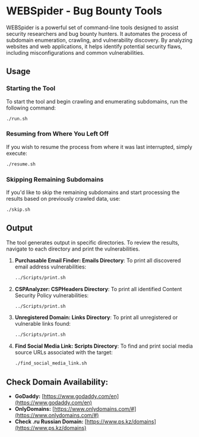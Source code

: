 # WEBSpider - Bug Bounty Tools

WEBSpider is a powerful set of command-line tools designed to assist security researchers and bug bounty hunters. It automates the process of subdomain enumeration, crawling, and vulnerability discovery. By analyzing websites and web applications, it helps identify potential security flaws, including misconfigurations and common vulnerabilities.

## Usage

### Starting the Tool
To start the tool and begin crawling and enumerating subdomains, run the following command:
```bash
./run.sh
```

### Resuming from Where You Left Off
If you wish to resume the process from where it was last interrupted, simply execute:
```bash
./resume.sh
```

### Skipping Remaining Subdomains
If you'd like to skip the remaining subdomains and start processing the results based on previously crawled data, use:
```bash
./skip.sh
```

## Output

The tool generates output in specific directories. To review the results, navigate to each directory and print the vulnerabilities.

1. **Purchasable Email Finder: Emails Directory**:
   To print all discovered email address vulnerabilities:
   ```bash
   ../Scripts/print.sh
   ```

2. **CSPAnalyzer: CSPHeaders Directory**:
   To print all identified Content Security Policy vulnerabilities:
   ```bash
   ../Scripts/print.sh
   ```

3. **Unregistered Domain: Links Directory**:
   To print all unregistered or vulnerable links found:
   ```bash
   ../Scripts/print.sh
   ```

4. **Find Social Media Link: Scripts Directory**:
   To find and print social media source URLs associated with the target:
   ```bash
   ./find_social_media_link.sh
   ```

## Check Domain Availability:

- **GoDaddy:** [https://www.godaddy.com/en](https://www.godaddy.com/en)
- **OnlyDomains:** [https://www.onlydomains.com/#](https://www.onlydomains.com/#)
- **Check .ru Russian Domain:** [https://www.ps.kz/domains](https://www.ps.kz/domains)
